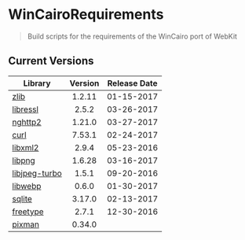 # WinCairoRequirements
> Build scripts for the requirements of the WinCairo port of WebKit

## Current Versions

| Library | Version | Release Date |
|---|:---:|:---:|
| [zlib](http://zlib.net) | 1.2.11 | 01-15-2017 |
| [libressl](https://www.libressl.org) | 2.5.2 | 03-26-2017 |
| [nghttp2](https://nghttp2.org) | 1.21.0 | 03-27-2017 |
| [curl](https://curl.haxx.se) | 7.53.1 | 02-24-2017 |
| [libxml2](http://xmlsoft.org/) | 2.9.4 | 05-23-2016 |
| [libpng](http://www.libpng.org/pub/png/libpng.html) | 1.6.28 | 03-16-2017 |
| [libjpeg-turbo](http://libjpeg-turbo.virtualgl.org) | 1.5.1 | 09-20-2016 |
| [libwebp](https://github.com/webmproject/libwebp) | 0.6.0 | 01-30-2017 |
| [sqlite](http://sqlite.org) | 3.17.0 | 02-13-2017 |
| [freetype](https://www.freetype.org) | 2.7.1 | 12-30-2016 |
| [pixman](http://www.pixman.org/) | 0.34.0 | | 01-31-2016 |
